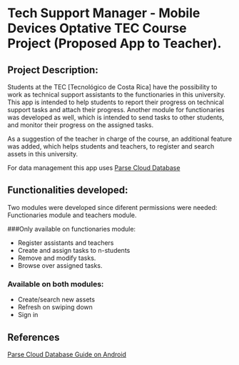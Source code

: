 # Tech Support Manager - Mobile Devices Optative TEC Course Project (Proposed App to Teacher). 

## Project Description:

Students at the TEC [Tecnológico de Costa Rica] have the possibility to work as technical support assistants to the functionaries in this university. This app is intended to help students to report their progress on technical support tasks and attach their progress.
Another module for functionaries was developed as well, which is intended to send tasks to other students, and monitor their progress on the assigned tasks. 

As a suggestion of the teacher in charge of the course, an additional feature was added, which helps students and teachers, to register and search assets in this university. 

For data management this app uses [Parse Cloud Database](https://www.parse.com)

## Functionalities developed: 

Two modules were developed since diferent permissions were needed: Functionaries module and teachers module.

###Only available on functionaries module: 

* Register assistants and teachers 
* Create and assign tasks to n-students
* Remove and modify tasks. 
* Browse over assigned tasks. 

### Available on both modules: 

* Create/search new assets 
* Refresh on swiping down
* Sign in

## References 

[Parse Cloud Database Guide on Android ](https://parse.com/docs/android/guide)





